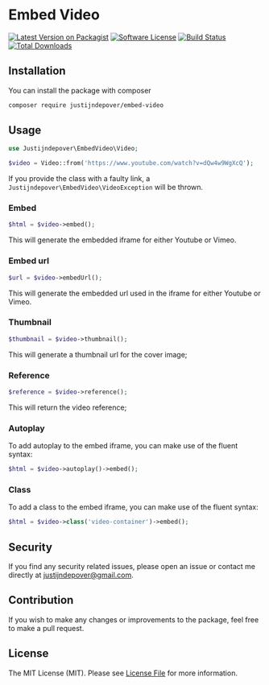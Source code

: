 # Embed Video

[![Latest Version on Packagist](https://img.shields.io/packagist/v/justijndepover/embed-video.svg?style=flat-square)](https://packagist.org/packages/justijndepover/embed-video)
[![Software License](https://img.shields.io/badge/license-MIT-brightgreen.svg?style=flat-square)](LICENSE.md)
[![Build Status](https://img.shields.io/github/workflow/status/justijndepover/embed-video/Tests?style=flat-square)](https://github.com/justijndepover/embed-video/actions)
[![Total Downloads](https://img.shields.io/packagist/dt/justijndepover/embed-video.svg?style=flat-square)](https://packagist.org/packages/justijndepover/embed-video)

## Installation
You can install the package with composer
```sh
composer require justijndepover/embed-video
```

## Usage
```php
use Justijndepover\EmbedVideo\Video;

$video = Video::from('https://www.youtube.com/watch?v=dQw4w9WgXcQ');
```

If you provide the class with a faulty link, a `Justijndepover\EmbedVideo\VideoException` will be thrown.

### Embed
```php
$html = $video->embed();
```

This will generate the embedded iframe for either Youtube or Vimeo.

### Embed url
```php
$url = $video->embedUrl();
```

This will generate the embedded url used in the iframe for either Youtube or Vimeo.

### Thumbnail
```php
$thumbnail = $video->thumbnail();
```

This will generate a thumbnail url for the cover image;

### Reference
```php
$reference = $video->reference();
```

This will return the video reference;

### Autoplay
To add autoplay to the embed iframe, you can make use of the fluent syntax:
```php
$html = $video->autoplay()->embed();
```

### Class
To add a class to the embed iframe, you can make use of the fluent syntax:
```php
$html = $video->class('video-container')->embed();
```

## Security
If you find any security related issues, please open an issue or contact me directly at [justijndepover@gmail.com](justijndepover@gmail.com).

## Contribution
If you wish to make any changes or improvements to the package, feel free to make a pull request.

## License
The MIT License (MIT). Please see [License File](LICENSE.md) for more information.